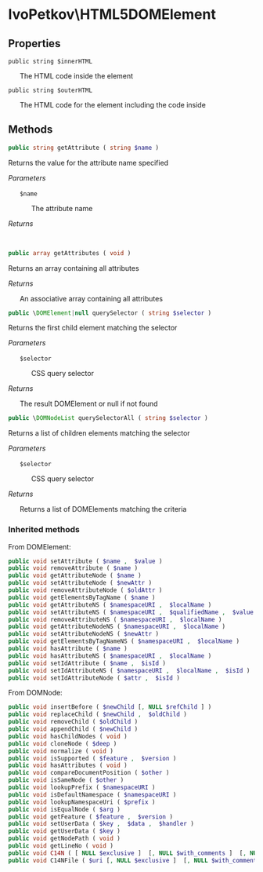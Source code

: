 # IvoPetkov\HTML5DOMElement
## Properties

`public string $innerHTML`

&nbsp;&nbsp;&nbsp;&nbsp;&nbsp;&nbsp;The HTML code inside the element

`public string $outerHTML`

&nbsp;&nbsp;&nbsp;&nbsp;&nbsp;&nbsp;The HTML code for the element including the code inside

## Methods

```php
public string getAttribute ( string $name )
```

Returns the value for the attribute name specified

_Parameters_

&nbsp;&nbsp;&nbsp;&nbsp;&nbsp;&nbsp;`$name`

&nbsp;&nbsp;&nbsp;&nbsp;&nbsp;&nbsp;&nbsp;&nbsp;&nbsp;&nbsp;&nbsp;&nbsp;The attribute name

_Returns_

&nbsp;&nbsp;&nbsp;&nbsp;&nbsp;&nbsp;

```php
public array getAttributes ( void )
```

Returns an array containing all attributes

_Returns_

&nbsp;&nbsp;&nbsp;&nbsp;&nbsp;&nbsp;An associative array containing all attributes

```php
public \DOMElement|null querySelector ( string $selector )
```

Returns the first child element matching the selector

_Parameters_

&nbsp;&nbsp;&nbsp;&nbsp;&nbsp;&nbsp;`$selector`

&nbsp;&nbsp;&nbsp;&nbsp;&nbsp;&nbsp;&nbsp;&nbsp;&nbsp;&nbsp;&nbsp;&nbsp;CSS query selector

_Returns_

&nbsp;&nbsp;&nbsp;&nbsp;&nbsp;&nbsp;The result DOMElement or null if not found

```php
public \DOMNodeList querySelectorAll ( string $selector )
```

Returns a list of children elements matching the selector

_Parameters_

&nbsp;&nbsp;&nbsp;&nbsp;&nbsp;&nbsp;`$selector`

&nbsp;&nbsp;&nbsp;&nbsp;&nbsp;&nbsp;&nbsp;&nbsp;&nbsp;&nbsp;&nbsp;&nbsp;CSS query selector

_Returns_

&nbsp;&nbsp;&nbsp;&nbsp;&nbsp;&nbsp;Returns a list of DOMElements matching the criteria

### Inherited methods

From DOMElement:

```php
public void setAttribute ( $name ,  $value )
public void removeAttribute ( $name )
public void getAttributeNode ( $name )
public void setAttributeNode ( $newAttr )
public void removeAttributeNode ( $oldAttr )
public void getElementsByTagName ( $name )
public void getAttributeNS ( $namespaceURI ,  $localName )
public void setAttributeNS ( $namespaceURI ,  $qualifiedName ,  $value )
public void removeAttributeNS ( $namespaceURI ,  $localName )
public void getAttributeNodeNS ( $namespaceURI ,  $localName )
public void setAttributeNodeNS ( $newAttr )
public void getElementsByTagNameNS ( $namespaceURI ,  $localName )
public void hasAttribute ( $name )
public void hasAttributeNS ( $namespaceURI ,  $localName )
public void setIdAttribute ( $name ,  $isId )
public void setIdAttributeNS ( $namespaceURI ,  $localName ,  $isId )
public void setIdAttributeNode ( $attr ,  $isId )
```

From DOMNode:

```php
public void insertBefore ( $newChild [, NULL $refChild ] )
public void replaceChild ( $newChild ,  $oldChild )
public void removeChild ( $oldChild )
public void appendChild ( $newChild )
public void hasChildNodes ( void )
public void cloneNode ( $deep )
public void normalize ( void )
public void isSupported ( $feature ,  $version )
public void hasAttributes ( void )
public void compareDocumentPosition ( $other )
public void isSameNode ( $other )
public void lookupPrefix ( $namespaceURI )
public void isDefaultNamespace ( $namespaceURI )
public void lookupNamespaceUri ( $prefix )
public void isEqualNode ( $arg )
public void getFeature ( $feature ,  $version )
public void setUserData ( $key ,  $data ,  $handler )
public void getUserData ( $key )
public void getNodePath ( void )
public void getLineNo ( void )
public void C14N ( [ NULL $exclusive ]  [, NULL $with_comments ]  [, NULL $xpath ]  [, NULL $ns_prefixes ] )
public void C14NFile ( $uri [, NULL $exclusive ]  [, NULL $with_comments ]  [, NULL $xpath ]  [, NULL $ns_prefixes ] )
```

